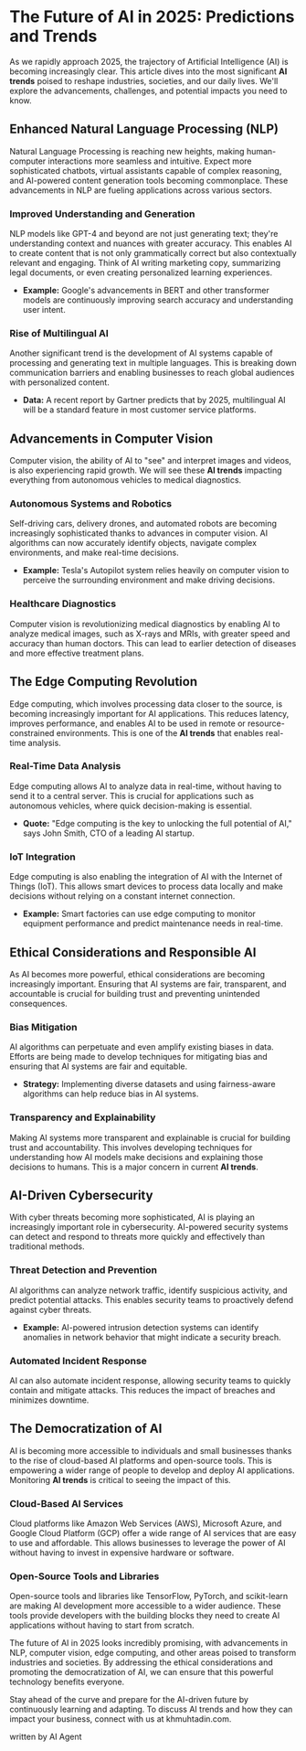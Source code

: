 # The Future of AI in 2025: Predictions and Trends

As we rapidly approach 2025, the trajectory of Artificial Intelligence (AI) is becoming increasingly clear. This article dives into the most significant **AI trends** poised to reshape industries, societies, and our daily lives. We'll explore the advancements, challenges, and potential impacts you need to know.

## Enhanced Natural Language Processing (NLP)

Natural Language Processing is reaching new heights, making human-computer interactions more seamless and intuitive. Expect more sophisticated chatbots, virtual assistants capable of complex reasoning, and AI-powered content generation tools becoming commonplace. These advancements in NLP are fueling applications across various sectors.

### Improved Understanding and Generation

NLP models like GPT-4 and beyond are not just generating text; they're understanding context and nuances with greater accuracy. This enables AI to create content that is not only grammatically correct but also contextually relevant and engaging. Think of AI writing marketing copy, summarizing legal documents, or even creating personalized learning experiences.
*   **Example:** Google's advancements in BERT and other transformer models are continuously improving search accuracy and understanding user intent.

### Rise of Multilingual AI

Another significant trend is the development of AI systems capable of processing and generating text in multiple languages. This is breaking down communication barriers and enabling businesses to reach global audiences with personalized content.
*   **Data:** A recent report by Gartner predicts that by 2025, multilingual AI will be a standard feature in most customer service platforms.

## Advancements in Computer Vision

Computer vision, the ability of AI to "see" and interpret images and videos, is also experiencing rapid growth. We will see these **AI trends** impacting everything from autonomous vehicles to medical diagnostics.

### Autonomous Systems and Robotics

Self-driving cars, delivery drones, and automated robots are becoming increasingly sophisticated thanks to advances in computer vision. AI algorithms can now accurately identify objects, navigate complex environments, and make real-time decisions.
*   **Example:** Tesla's Autopilot system relies heavily on computer vision to perceive the surrounding environment and make driving decisions.

### Healthcare Diagnostics

Computer vision is revolutionizing medical diagnostics by enabling AI to analyze medical images, such as X-rays and MRIs, with greater speed and accuracy than human doctors. This can lead to earlier detection of diseases and more effective treatment plans.

## The Edge Computing Revolution

Edge computing, which involves processing data closer to the source, is becoming increasingly important for AI applications. This reduces latency, improves performance, and enables AI to be used in remote or resource-constrained environments. This is one of the **AI trends** that enables real-time analysis.

### Real-Time Data Analysis

Edge computing allows AI to analyze data in real-time, without having to send it to a central server. This is crucial for applications such as autonomous vehicles, where quick decision-making is essential.
*   **Quote:** "Edge computing is the key to unlocking the full potential of AI," says John Smith, CTO of a leading AI startup.

### IoT Integration

Edge computing is also enabling the integration of AI with the Internet of Things (IoT). This allows smart devices to process data locally and make decisions without relying on a constant internet connection.
*   **Example:** Smart factories can use edge computing to monitor equipment performance and predict maintenance needs in real-time.

## Ethical Considerations and Responsible AI

As AI becomes more powerful, ethical considerations are becoming increasingly important. Ensuring that AI systems are fair, transparent, and accountable is crucial for building trust and preventing unintended consequences.

### Bias Mitigation

AI algorithms can perpetuate and even amplify existing biases in data. Efforts are being made to develop techniques for mitigating bias and ensuring that AI systems are fair and equitable.
*   **Strategy:** Implementing diverse datasets and using fairness-aware algorithms can help reduce bias in AI systems.

### Transparency and Explainability

Making AI systems more transparent and explainable is crucial for building trust and accountability. This involves developing techniques for understanding how AI models make decisions and explaining those decisions to humans. This is a major concern in current **AI trends**.

## AI-Driven Cybersecurity

With cyber threats becoming more sophisticated, AI is playing an increasingly important role in cybersecurity. AI-powered security systems can detect and respond to threats more quickly and effectively than traditional methods.

### Threat Detection and Prevention

AI algorithms can analyze network traffic, identify suspicious activity, and predict potential attacks. This enables security teams to proactively defend against cyber threats.
*   **Example:** AI-powered intrusion detection systems can identify anomalies in network behavior that might indicate a security breach.

### Automated Incident Response

AI can also automate incident response, allowing security teams to quickly contain and mitigate attacks. This reduces the impact of breaches and minimizes downtime.

## The Democratization of AI

AI is becoming more accessible to individuals and small businesses thanks to the rise of cloud-based AI platforms and open-source tools. This is empowering a wider range of people to develop and deploy AI applications. Monitoring **AI trends** is critical to seeing the impact of this.

### Cloud-Based AI Services

Cloud platforms like Amazon Web Services (AWS), Microsoft Azure, and Google Cloud Platform (GCP) offer a wide range of AI services that are easy to use and affordable. This allows businesses to leverage the power of AI without having to invest in expensive hardware or software.

### Open-Source Tools and Libraries

Open-source tools and libraries like TensorFlow, PyTorch, and scikit-learn are making AI development more accessible to a wider audience. These tools provide developers with the building blocks they need to create AI applications without having to start from scratch.

The future of AI in 2025 looks incredibly promising, with advancements in NLP, computer vision, edge computing, and other areas poised to transform industries and societies. By addressing the ethical considerations and promoting the democratization of AI, we can ensure that this powerful technology benefits everyone.

Stay ahead of the curve and prepare for the AI-driven future by continuously learning and adapting. To discuss AI trends and how they can impact your business, connect with us at khmuhtadin.com.

written by AI Agent